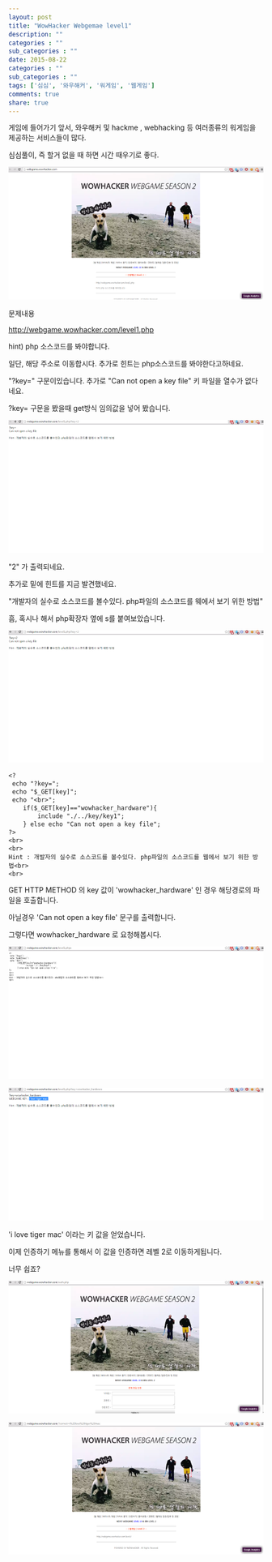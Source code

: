 ```yaml
---
layout: post
title: "WowHacker Webgemae level1"
description: ""
categories : ""
sub_categories : ""
date: 2015-08-22
categories : ""
sub_categories : ""
tags: ['심심', '와우해커', '워게임', '웹게임']
comments: true
share: true
---
```


게임에 들어가기 앞서, 와우해커 및 hackme , webhacking 등 여러종류의 워게임을 제공하는 서비스들이 많다.

심심풀이, 즉 할거 없을 때 하면 시간 때우기로 좋다.

 
  

![](/assets/images/posts/41/24545A4B55D8243A34CB98.PNG)

  

  

문제내용

  

  

http://webgame.wowhacker.com/level1.php

hint) php 소스코드를 봐야합니다.

  

일단, 해당 주소로 이동합시다. 추가로 힌트는 php소스코드를 봐야한다고하네요.

"?key=" 구문이있습니다. 추가로 "Can not open a key file" 키 파일을 열수가 없다네요.

?key= 구문을 봤을때 get방식 임의값을 넣어 봤습니다.

  

  

![](/assets/images/posts/41/2675014055D825C92D0626.PNG)

  

"2" 가 출력되네요.

추가로 밑에 힌트를 지금 발견했네요.

"개발자의 실수로 소스코드를 볼수있다. php파일의 소스코드를 웨에서 보기 위한 방법"

흠, 혹시나 해서 php확장자 옆에 s를 붙여보았습니다.

  

  

![](/assets/images/posts/41/266A654055D825CB33CC0F.PNG)

  

    <?
     echo "?key=";
     echo "$_GET[key]";
     echo "<br>";
    	if($_GET[key]=="wowhacker_hardware"){
    		include "./../key/key1";
    	} else echo "Can not open a key file";
    ?>
    <br>
    <br>
    Hint : 개발자의 실수로 소스코드를 볼수있다. php파일의 소스코드를 웹에서 보기 위한 방법<br>
    <br>

  

GET HTTP METHOD 의 key 값이 'wowhacker_hardware' 인 경우 해당경로의 파일을 호출합니다.

아닐경우 'Can not open a key file' 문구를 출력합니다.

  

그렇다면 wowhacker_hardware 로 요청해봅시다.

  

  

![](/assets/images/posts/41/2259604255D82584138B0E.PNG)

  

  

  

![](/assets/images/posts/41/2774243755D831B435E8B7.PNG)

  

  

'i love tiger mac' 이라는 키 값을 얻었습니다.

이제 인증하기 메뉴를 통해서 이 값을 인증하면 레벨 2로 이동하게됩니다.

너무 쉽죠?  

  

  

![](/assets/images/posts/41/251C5B4555D8317E123090.PNG)

  

![](/assets/images/posts/41/2634FF3755D831B1042280.PNG)

  

  

  

  

  

